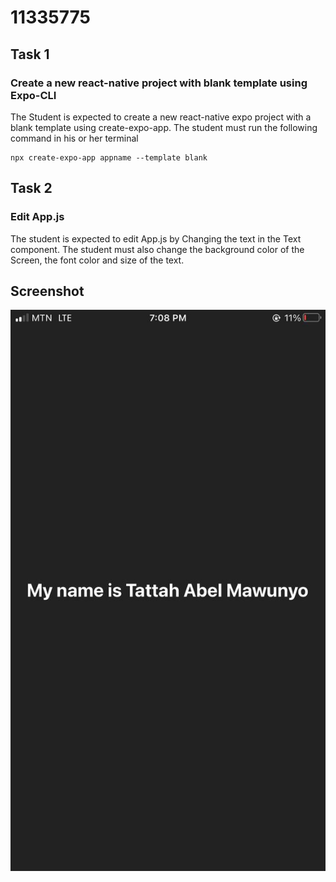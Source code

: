 # 11335775

## Task 1

### Create a new react-native project with blank template using Expo-CLI

The Student is expected to create a new react-native expo project with a blank template using create-expo-app. The student must run the following command in his or her terminal

```
npx create-expo-app appname --template blank
```

## Task 2

### Edit App.js

The student is expected to edit App.js by Changing the text in the Text component. The student must also change the background color of the Screen, the font color and size of the text.


## Screenshot
![Screenshot](/images/Screenshot0.jpg)